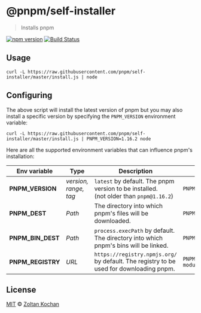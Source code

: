 # @pnpm/self-installer

> Installs pnpm

<!--@shields('npm', 'travis')-->
[![npm version](https://img.shields.io/npm/v/@pnpm/self-installer.svg)](https://www.npmjs.com/package/@pnpm/self-installer) [![Build Status](https://img.shields.io/travis/pnpm/self-installer/master.svg)](https://travis-ci.org/pnpm/self-installer)
<!--/@-->

## Usage

    curl -L https://raw.githubusercontent.com/pnpm/self-installer/master/install.js | node

## Configuring

The above script will install the latest version of pnpm but you may also install
a specific version by specifying the `PNPM_VERSION` environment variable:

    curl -L https://raw.githubusercontent.com/pnpm/self-installer/master/install.js | PNPM_VERSION=1.16.2 node

Here are all the supported environment variables that can influence pnpm's installation:

| Env variable      | Type                  | Description                                                                              | Example                                           |
| ----------------- | --------------------- | ---------------------------------------------------------------------------------------- | ------------------------------------------------- |
| **PNPM_VERSION**  | _version, range, tag_ | `latest` by default. The pnpm version to be installed.<br>(not older than `pnpm@1.16.2`) | `PNPM_VERSION=next`                               |
| **PNPM_DEST**     | _Path_                | The directory into which pnpm's files will be downloaded.                                | `PNPM_DEST=node_modules/pnpm`                     |
| **PNPM_BIN_DEST** | _Path_                | `process.execPath` by default. The directory into which pnpm's bins will be linked.      | `PNPM_BIN_DEST=node_modules/.bin`                 |
| **PNPM_REGISTRY** | _URL_                 | `https://registry.npmjs.org/` by default. The registry to be used for downloading pnpm.  | `PNPM_REGISTRY=https://registry.node-modules.io/` |

## License

[MIT](./LICENSE) © [Zoltan Kochan](https://www.kochan.io/)
